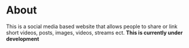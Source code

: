 <h1>About</h1>
This is a social media based website that allows people to share or link short videos, posts, images, videos, streams ect. <b>This is currently under development</b>
